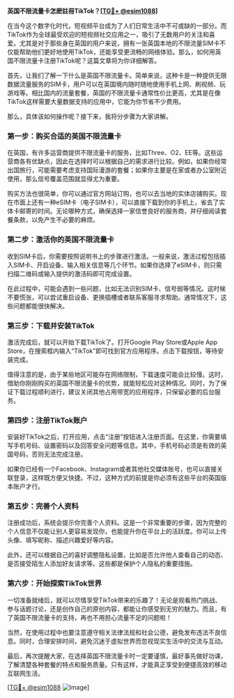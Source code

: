 **英国不限流量卡怎麽註冊TikTok？[[TG💪+ @esim1088](https://t.me/s/esim1088)]**

在当今这个数字化时代，短视频平台成为了人们日常生活中不可或缺的一部分。而TikTok作为全球最受欢迎的短视频社交应用之一，吸引了无数用户的关注和喜爱。尤其是对于那些身在英国的用户来说，拥有一张英国本地的不限流量SIM卡不仅能帮助他们更好地使用TikTok，还能享受更流畅的网络体验。那么，如何用英国不限流量卡注册TikTok呢？这篇文章将为你详细解答。

首先，让我们了解一下什么是英国不限流量卡。简单来说，这种卡是一种提供无限数据流量服务的SIM卡，用户可以在英国境内随时随地使用手机上网、刷视频、玩游戏等。相比国内的流量套餐，英国的不限流量卡通常性价比更高，尤其是在像TikTok这样需要大量数据支持的应用中，它能为你节省不少费用。

那么，具体该如何操作呢？接下来，我将分步骤为大家讲解。

### 第一步：购买合适的英国不限流量卡

在英国，有许多运营商提供不限流量卡的服务，比如Three、O2、EE等。这些运营商各有优缺点，因此在选择时可以根据自己的需求进行比较。例如，如果你经常出国旅行，可能需要考虑支持国际漫游的套餐；如果你主要是在家或者办公室附近使用，那么信号覆盖范围就显得尤为重要。

购买方法也很简单，你可以通过官方网站订购，也可以去当地的实体店铺购买。现在市面上还有一种eSIM卡（电子SIM卡），可以直接下载到你的手机上，省去了实体卡邮寄的时间。无论哪种方式，确保选择一家信誉良好的服务商，并仔细阅读套餐条款，以免产生不必要的麻烦。

### 第二步：激活你的英国不限流量卡

收到SIM卡后，你需要按照说明书上的步骤进行激活。一般来说，激活过程包括插入SIM卡、开启设备、输入相关信息等几个环节。如果你选择了eSIM卡，则只需扫描二维码或输入提供的激活码即可完成设置。

在此过程中，可能会遇到一些问题，比如无法识别SIM卡、信号弱等情况。这时候不要慌张，可以尝试重启设备、更换插槽或者联系客服寻求帮助。通常情况下，这些问题都能很快解决。

### 第三步：下载并安装TikTok

激活完成后，就可以开始下载TikTok了。打开Google Play Store或Apple App Store，在搜索框内输入“TikTok”即可找到官方应用程序。点击下载按钮，等待安装完成。

值得注意的是，由于某些地区可能存在网络限制，下载速度可能会比较慢。这时，借助你刚刚购买的英国不限流量卡的优势，就能轻松应对这种情况。同时，为了保证下载过程顺利进行，建议关闭其他占用带宽的应用程序，只保留必要的后台服务。

### 第四步：注册TikTok账户

安装好TikTok之后，打开应用，点击“注册”按钮进入注册页面。在这里，你需要填写手机号码、设置密码以及回答安全问题等信息。其中，手机号码必须是有效的英国号码，否则无法完成注册。

如果你已经有一个Facebook、Instagram或者其他社交媒体账号，也可以直接关联登录，这样既方便又快捷。不过，这种方式的前提是你必须有这些平台的英国版本账户才行。

### 第五步：完善个人资料

注册成功后，系统会提示你完善个人资料。这是一个非常重要的步骤，因为完整的个人信息不仅能让别人更容易发现你，也能提升你在平台上的活跃度。你可以上传头像、填写昵称、描述兴趣爱好等内容。

此外，还可以根据自己的喜好调整隐私设置，比如是否允许他人查看自己的动态、是否接受陌生人添加好友请求等。这些都是保护个人隐私的重要措施。

### 第六步：开始探索TikTok世界

一切准备就绪后，就可以尽情享受TikTok带来的乐趣了！无论是观看热门挑战、参与话题讨论，还是创作自己的原创内容，都能让你感受到无穷的魅力。而且，有了英国不限流量卡的支持，再也不用担心流量不足的问题啦！

当然，在使用过程中也要注意遵守相关法律法规和社会公德，避免发布违法不良信息。同时，合理安排时间，避免沉迷于虚拟世界而忽视现实生活中的交流与互动。

最后，再次提醒大家，在选择英国不限流量卡时一定要谨慎，最好事先做好功课，了解清楚各种套餐的特点和服务质量。只有这样，才能真正享受到便捷高效的移动互联网生活。

[[TG💪+ @esim1088](https://t.me/s/esim1088) ![Image](https://i.postimg.cc/4NQfJmqS/Snipaste-2025-05-13-00-14-12.png)]